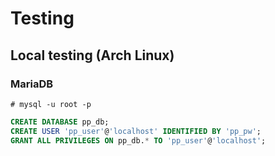 # Testing

## Local testing (Arch Linux)

### MariaDB

```console
# mysql -u root -p
```

```sql
CREATE DATABASE pp_db;
CREATE USER 'pp_user'@'localhost' IDENTIFIED BY 'pp_pw';
GRANT ALL PRIVILEGES ON pp_db.* TO 'pp_user'@'localhost';
```
